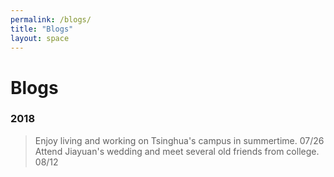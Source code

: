 ```yaml
---
permalink: /blogs/
title: "Blogs"
layout: space
---
```

# Blogs

### 2018

>  Enjoy living and working on Tsinghua's campus in summertime. 07/26
>  Attend Jiayuan's wedding and meet several old friends from college. 08/12

